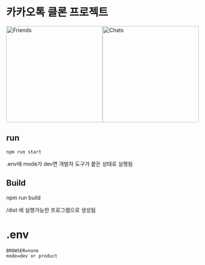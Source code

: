 
# 카카오톡 클론 프로젝트

<div style="display: grid; grid-template-columns: 1fr 1fr;">
  <img width="256" alt="Friends" src="https://user-images.githubusercontent.com/13645032/116837445-71dc2980-ac05-11eb-8084-b2b9831a6377.png">

  <img width="256" alt="Chats" src="https://user-images.githubusercontent.com/13645032/116961752-2138ff00-acdf-11eb-9021-78fe558dd018.png">
</div>

## run

```
npm run start
```
.env에 mode가 dev면 개발자 도구가 붙은 상태로 실행됨

## Build

npm run build

/dist 에 실행가능한 프로그램으로 생성됨

# .env
```
BROWSER=none
mode=dev or product

```
